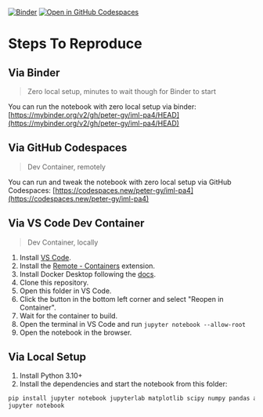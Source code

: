 [![Binder](https://mybinder.org/badge_logo.svg)](https://mybinder.org/v2/gh/peter-gy/iml-pa4/HEAD)
[![Open in GitHub Codespaces](https://github.com/codespaces/badge.svg)](https://codespaces.new/peter-gy/iml-pa4)

# Steps To Reproduce

## Via Binder

> Zero local setup, minutes to wait though for Binder to start

You can run the notebook with zero local setup via binder: [https://mybinder.org/v2/gh/peter-gy/iml-pa4/HEAD](https://mybinder.org/v2/gh/peter-gy/iml-pa4/HEAD)

## Via GitHub Codespaces

> Dev Container, remotely

You can run and tweak the notebook with zero local setup via GitHub Codespaces: [https://codespaces.new/peter-gy/iml-pa4](https://codespaces.new/peter-gy/iml-pa4)

## Via VS Code Dev Container

> Dev Container, locally

1. Install [VS Code](https://code.visualstudio.com/).
2. Install the [Remote - Containers](https://marketplace.visualstudio.com/items?itemName=ms-vscode-remote.remote-containers) extension.
3. Install Docker Desktop following the [docs](https://docs.docker.com/get-docker/).
4. Clone this repository.
5. Open this folder in VS Code.
6. Click the button in the bottom left corner and select "Reopen in Container".
7. Wait for the container to build.
8. Open the terminal in VS Code and run `jupyter notebook --allow-root`
9. Open the notebook in the browser.

## Via Local Setup

1. Install Python 3.10+
2. Install the dependencies and start the notebook from this folder:

```bash
pip install jupyter notebook jupyterlab matplotlib scipy numpy pandas altair tqdm vl-convert-python scikit-learn h5py joblib
jupyter notebook
```
